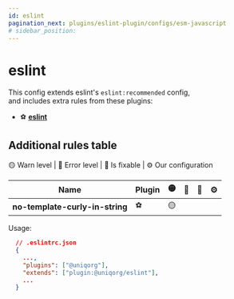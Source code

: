 ```yaml
---
id: eslint
pagination_next: plugins/eslint-plugin/configs/esm-javascript
# sidebar_position: 
---
```


# eslint

This config extends eslint's `eslint:recommended` config,<br/>
and includes extra rules from these plugins: 
  - ⚽️ **[eslint](https://eslint.org/docs/latest/rules/)**

## Additional rules table 

🟡 Warn level | 🔴 Error level | 🔧 Is fixable | ⚙️ Our configuration

| Name                                                 | Plugin | 🟡 | 🔴 | 🔧 | ⚙️ |
| ---------------------------------------------------- | ------ | -- | -- | -- | -- |
| **no-template-curly-in-string**                      |   ⚽️   | 🟡 |  |    |    |



Usage:

```json
  // .eslintrc.json
  {
    ...,
    "plugins": ["@uniqorg"],
    "extends": ["plugin:@uniqorg/eslint"],
    ...
  }
```

